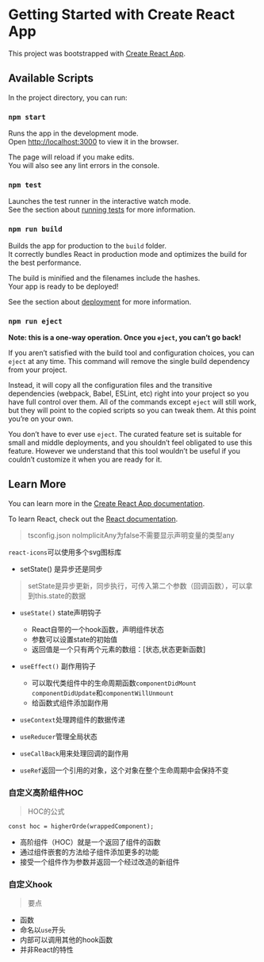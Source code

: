 <!--
 * @Author: wenchunrui w_chunrui@163.com
 * @Date: 2022-08-24 22:06:11
 * @LastEditors: wenchunrui w_chunrui@163.com
 * @LastEditTime: 2022-08-27 17:44:50
 * @FilePath: \my-react-ts\README.md
 * @Description: 
 * 
 * Copyright (c) 2022 by wenchunrui w_chunrui@163.com, All Rights Reserved. 
-->
# Getting Started with Create React App

This project was bootstrapped with [Create React App](https://github.com/facebook/create-react-app).

## Available Scripts

In the project directory, you can run:

### `npm start`

Runs the app in the development mode.\
Open [http://localhost:3000](http://localhost:3000) to view it in the browser.

The page will reload if you make edits.\
You will also see any lint errors in the console.

### `npm test`

Launches the test runner in the interactive watch mode.\
See the section about [running tests](https://facebook.github.io/create-react-app/docs/running-tests) for more information.

### `npm run build`

Builds the app for production to the `build` folder.\
It correctly bundles React in production mode and optimizes the build for the best performance.

The build is minified and the filenames include the hashes.\
Your app is ready to be deployed!

See the section about [deployment](https://facebook.github.io/create-react-app/docs/deployment) for more information.

### `npm run eject`

**Note: this is a one-way operation. Once you `eject`, you can’t go back!**

If you aren’t satisfied with the build tool and configuration choices, you can `eject` at any time. This command will remove the single build dependency from your project.

Instead, it will copy all the configuration files and the transitive dependencies (webpack, Babel, ESLint, etc) right into your project so you have full control over them. All of the commands except `eject` will still work, but they will point to the copied scripts so you can tweak them. At this point you’re on your own.

You don’t have to ever use `eject`. The curated feature set is suitable for small and middle deployments, and you shouldn’t feel obligated to use this feature. However we understand that this tool wouldn’t be useful if you couldn’t customize it when you are ready for it.

## Learn More

You can learn more in the [Create React App documentation](https://facebook.github.io/create-react-app/docs/getting-started).

To learn React, check out the [React documentation](https://reactjs.org/).


> tsconfig.json
> noImplicitAny为false不需要显示声明变量的类型any

`react-icons`可以使用多个svg图标库

- setState() 是异步还是同步

> setState是异步更新，同步执行，可传入第二个参数（回调函数），可以拿到this.state的数据


- `useState()` state声明钩子
  + React自带的一个hook函数，声明组件状态
  + 参数可以设置state的初始值
  + 返回值是一个只有两个元素的数组：[状态,状态更新函数]

- `useEffect()` 副作用钩子
  + 可以取代类组件中的生命周期函数`componentDidMount` `componentDidUpdate`和`componentWillUnmount`
  + 给函数式组件添加副作用

- `useContext`处理跨组件的数据传递
- `useReducer`管理全局状态
- `useCallBack`用来处理回调的副作用
- `useRef`返回一个引用的对象，这个对象在整个生命周期中会保持不变


### 自定义高阶组件HOC

> HOC的公式

```
const hoc = higherOrde(wrappedComponent);
```

- 高阶组件（HOC）就是一个返回了组件的函数
- 通过组件嵌套的方法给子组件添加更多的功能
- 接受一个组件作为参数并返回一个经过改造的新组件


### 自定义hook

> 要点

- 函数
- 命名以`use`开头
- 内部可以调用其他的hook函数
- 并非React的特性





















